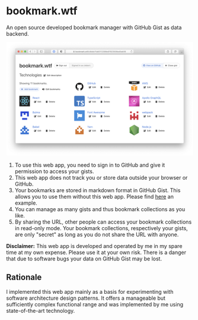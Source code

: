 # bookmark.wtf

An open source developed bookmark manager with GitHub Gist as data backend.

<a href="https://bookmark.wtf/c8ddcf1dd5112399e97923508ed0ab56"><img src="./screenshot.png"/></a>

1. To use this web app, you need to sign in to GitHub and give it permission to
   access your gists.
1. This web app does not track you or store data outside your browser or GitHub.
1. Your bookmarks are stored in markdown format in GitHub Gist. This allows you
   to use them without this web app. Please find
   [here](https://gist.github.com/clebert/c8ddcf1dd5112399e97923508ed0ab56) an
   example.
1. You can manage as many gists and thus bookmark collections as you like.
1. By sharing the URL, other people can access your bookmark collections in
   read-only mode. Your bookmark collections, respectively your gists, are only
   "secret" as long as you do not share the URL with anyone.

**Disclaimer:** This web app is developed and operated by me in my spare time at
my own expense. Please use it at your own risk. There is a danger that due to
software bugs your data on GitHub Gist may be lost.

## Rationale

I implemented this web app mainly as a basis for experimenting with software
architecture design patterns. It offers a manageable but sufficiently complex
functional range and was implemented by me using state-of-the-art technology.
